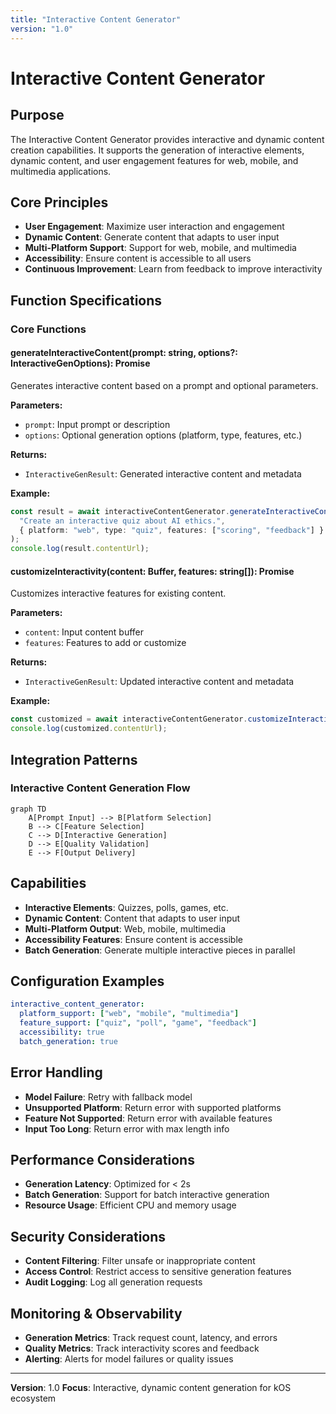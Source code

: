 ```yaml
---
title: "Interactive Content Generator"
version: "1.0"
---
```


# **Interactive Content Generator**

## **Purpose**

The Interactive Content Generator provides interactive and dynamic content creation capabilities. It supports the generation of interactive elements, dynamic content, and user engagement features for web, mobile, and multimedia applications.

## **Core Principles**

- **User Engagement**: Maximize user interaction and engagement
- **Dynamic Content**: Generate content that adapts to user input
- **Multi-Platform Support**: Support for web, mobile, and multimedia
- **Accessibility**: Ensure content is accessible to all users
- **Continuous Improvement**: Learn from feedback to improve interactivity

## **Function Specifications**

### **Core Functions**

#### **generateInteractiveContent(prompt: string, options?: InteractiveGenOptions): Promise<InteractiveGenResult>**
Generates interactive content based on a prompt and optional parameters.

**Parameters:**
- `prompt`: Input prompt or description
- `options`: Optional generation options (platform, type, features, etc.)

**Returns:**
- `InteractiveGenResult`: Generated interactive content and metadata

**Example:**
```typescript
const result = await interactiveContentGenerator.generateInteractiveContent(
  "Create an interactive quiz about AI ethics.",
  { platform: "web", type: "quiz", features: ["scoring", "feedback"] }
);
console.log(result.contentUrl);
```

#### **customizeInteractivity(content: Buffer, features: string[]): Promise<InteractiveGenResult>**
Customizes interactive features for existing content.

**Parameters:**
- `content`: Input content buffer
- `features`: Features to add or customize

**Returns:**
- `InteractiveGenResult`: Updated interactive content and metadata

**Example:**
```typescript
const customized = await interactiveContentGenerator.customizeInteractivity(contentBuffer, ["timer", "leaderboard"]);
console.log(customized.contentUrl);
```

## **Integration Patterns**

### **Interactive Content Generation Flow**
```mermaid
graph TD
    A[Prompt Input] --> B[Platform Selection]
    B --> C[Feature Selection]
    C --> D[Interactive Generation]
    D --> E[Quality Validation]
    E --> F[Output Delivery]
```

## **Capabilities**

- **Interactive Elements**: Quizzes, polls, games, etc.
- **Dynamic Content**: Content that adapts to user input
- **Multi-Platform Output**: Web, mobile, multimedia
- **Accessibility Features**: Ensure content is accessible
- **Batch Generation**: Generate multiple interactive pieces in parallel

## **Configuration Examples**

```yaml
interactive_content_generator:
  platform_support: ["web", "mobile", "multimedia"]
  feature_support: ["quiz", "poll", "game", "feedback"]
  accessibility: true
  batch_generation: true
```

## **Error Handling**

- **Model Failure**: Retry with fallback model
- **Unsupported Platform**: Return error with supported platforms
- **Feature Not Supported**: Return error with available features
- **Input Too Long**: Return error with max length info

## **Performance Considerations**

- **Generation Latency**: Optimized for < 2s
- **Batch Generation**: Support for batch interactive generation
- **Resource Usage**: Efficient CPU and memory usage

## **Security Considerations**

- **Content Filtering**: Filter unsafe or inappropriate content
- **Access Control**: Restrict access to sensitive generation features
- **Audit Logging**: Log all generation requests

## **Monitoring & Observability**

- **Generation Metrics**: Track request count, latency, and errors
- **Quality Metrics**: Track interactivity scores and feedback
- **Alerting**: Alerts for model failures or quality issues

---

**Version**: 1.0
**Focus**: Interactive, dynamic content generation for kOS ecosystem 